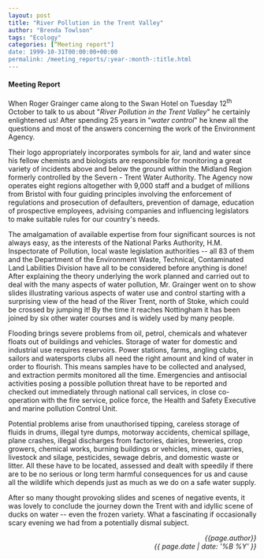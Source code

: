 ```yaml
---
layout: post
title: "River Pollution in the Trent Valley"
author: "Brenda Towlson"
tags: "Ecology"
categories: [“Meeting report"]
date: 1999-10-31T00:00:00+00:00
permalink: /meeting_reports/:year-:month-:title.html
---
```

#### Meeting Report ####

When Roger Grainger came along to the Swan Hotel on Tuesday 12<sup>th</sup> October to talk to us about "*River Pollution in the Trent Valley*" he certainly enlightened us!  After spending 25 years in "*water control*" he knew all the questions and most of the answers concerning the work of the Environment Agency. 

Their logo appropriately incorporates symbols for air, land and water since his fellow chemists and biologists are responsible for monitoring a great variety of incidents above and below the ground within the Midland Region formerly controlled by the Severn - Trent Water Authority.  The Agency now operates eight regions altogether with 9,000 staff and a budget of millions from Bristol with four guiding principles involving the enforcement of regulations and prosecution of defaulters, prevention of damage, education of prospective employees, advising companies and influencing legislators to make suitable rules for our country's needs. 

The amalgamation of available expertise from four significant sources is not always easy, as the interests of the National Parks Authority, H.M.  Inspectorate of Pollution, local waste legislation authorities -- all 83 of them and the Department of the Environment Waste, Technical, Contaminated Land Labilities Division have all to be considered before anything is done!  After explaining the theory underlying the work planned and carried out to deal with the many aspects of water pollution, Mr. Grainger went on to show slides illustrating various aspects of water use and control starting with a surprising view of the head of the River Trent, north of Stoke, which could be crossed by jumping it!  By the time it reaches Nottingham it has been joined by six other water courses and is widely used by many people. 

Flooding brings severe problems from oil, petrol, chemicals and whatever floats out of buildings and vehicles.  Storage of water for domestic and industrial use requires reservoirs.  Power stations, farms, angling clubs, sailors and watersports clubs all need the right amount and kind of water in order to flourish.  This means samples have to be collected and analysed, and extraction permits monitored all the time.  Emergencies and antisocial activities posing a possible pollution threat have to be reported and checked out immediately through national call services, in close co-operation with the fire service, police force, the Health and Safety Executive and marine pollution Control Unit.  

Potential problems arise from unauthorised tipping, careless storage of fluids in drums, illegal tyre dumps, motorway accidents, chemical spillage, plane crashes, illegal discharges from factories, dairies, breweries, crop growers, chemical works, burning buildings or vehicles, mines, quarries, livestock and silage, pesticides, sewage debris, and domestic waste or litter.  All these have to be located, assessed and dealt with speedily if there are to be no serious or long term harmful consequences for us and cause all the wildlife which depends just as much as we do on a safe water supply. 

After so many thought provoking slides and scenes of negative events, it was lovely to conclude the journey down the Trent with and idyllic scene of ducks on water -- even the frozen variety.  What a fascinating if occasionally scary evening we had from a potentially dismal subject. 

<p align="right"><i> {{page.author}} <br> {{ page.date | date: '%B %Y' }} </i></p>
